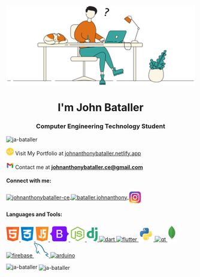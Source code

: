 [![MasterHead](assets/img/animated-programmer.gif)](http://johnanthonybataller.netlify.app/)

<h1 align="center">I'm John Bataller</h1>
<h3 align="center">Computer Engineering Technology Student</h3>

<!-- <img align="right" style="border-radius:50%" src="assets/img/animated-programmer.gif" width="600" />
 -->
<!-- VISIT COUNTER -->
<p align="left"> <img src="https://komarev.com/ghpvc/?username=ja-bataller&label=PROFILE%20VIEWS&color=FAD02C&style=flat" alt="ja-bataller" /> </p>


<img src="assets/img/code-icon.png" width="20" /> Visit My Portfolio at [johnanthonybataller.netlify.app](http://johnanthonybataller.netlify.app/)

<img src="assets/img/gmail-icon.png" width="20" /> Contact me at **johnanthonybataller.ce@gmail.com**

<h4 align="left">Connect with me:</h4>

<p align="left">
<a href="https://linkedin.com/in/johnanthonybataller-ce" target="blank">
 <img align="center" src="https://raw.githubusercontent.com/rahuldkjain/github-profile-readme-generator/master/src/images/icons/Social/linked-in-alt.svg"    alt="johnanthonybataller-ce" height="30" width="40" />
</a>
 
<a href="https://fb.com/bataller.johnanthony" target="blank">
 <img align="center" src="https://raw.githubusercontent.com/rahuldkjain/github-profile-readme-generator/master/src/images/icons/Social/facebook.svg" alt="bataller.johnanthony"  height="30" width="40" />
</a>
 
 <a href="https://www.instagram.com/ja_bataller" target="blank">
 <img align="center" src="assets/img/instagram-icon.png" alt="instagram"  height="35" />
</a>
</p>

<h4 align="left">Languages and Tools:</h4>
<p align="left"> 
 
 <a href="https://www.w3.org/html/" target="_blank" rel="noreferrer"> 
  <img src="assets/img/html.png" alt="html5" height="40"/>
 </a>
 
 <a href="https://www.w3schools.com/css/" target="_blank" rel="noreferrer"> 
  <img src="assets/img/css.png" alt="css3" height="40"/> 
 </a> 
 
 <a href="https://developer.mozilla.org/en-US/docs/Web/JavaScript" target="_blank" rel="noreferrer"> 
  <img src="assets/img/javascript.png" alt="javascript" height="40"/>
 </a> 
 
 <a href="https://getbootstrap.com" target="_blank" rel="noreferrer"> 
  <img src="assets/img/bootstrap.png" alt="bootstrap" height="40"/> 
 </a> 
 
 <a href="https://nodejs.org" target="_blank" rel="noreferrer"> 
  <img src="assets/img/node.png" alt="nodejs" width="40" height="40"/>
 </a> 
 
  <a href="https://www.djangoproject.com/" target="_blank" rel="noreferrer"> 
  <img src="assets/img/django.png" alt="django" height="37"/>
 </a> 
 
 <a href="https://dart.dev" target="_blank" rel="noreferrer"> 
  <img src="https://www.vectorlogo.zone/logos/dartlang/dartlang-icon.svg" alt="dart" width="40" height="40"/> 
 </a> 
 
 <a href="https://flutter.dev" target="_blank" rel="noreferrer"> 
  <img src="https://www.vectorlogo.zone/logos/flutterio/flutterio-icon.svg" alt="flutter" width="40" height="40"/>
 </a>
  
 <a href="https://www.python.org" target="_blank" rel="noreferrer"> 
  <img src="https://raw.githubusercontent.com/devicons/devicon/master/icons/python/python-original.svg" alt="python" width="40" height="40"/>
 </a> 
 
 <a href="https://www.qt.io/" target="_blank" rel="noreferrer"> 
  <img src="https://upload.wikimedia.org/wikipedia/commons/0/0b/Qt_logo_2016.svg" alt="qt" width="40" height="40"/>
 </a> 
 
 <a href="https://www.mongodb.com/" target="_blank" rel="noreferrer"> 
  <img src="assets/img/mongodb.png" alt="mongodb" height="45"/> 
 </a> 
 
 <a href="https://firebase.google.com/" target="_blank" rel="noreferrer"> 
  <img src="https://www.vectorlogo.zone/logos/firebase/firebase-icon.svg" alt="firebase" width="40" height="40"/>
 </a> 
  
 <a href="https://www.mysql.com/" target="_blank" rel="noreferrer"> 
  <img src="assets/img/mysql.png" alt="mysql" width="40" height="40"/>
 </a> 

 
 <a href="https://www.arduino.cc/" target="_blank" rel="noreferrer"> 
  <img src="https://cdn.worldvectorlogo.com/logos/arduino-1.svg" alt="arduino" width="40" height="40"/> 
 </a>
 
</p>

<p><img align="left" src="https://github-readme-stats.vercel.app/api/top-langs?username=ja-bataller&show_icons=true&locale=en&layout=compact&title_color=141414" alt="ja-bataller"  height="195" /></p>

<p>&nbsp;<img align="center" src="https://github-readme-stats.vercel.app/api?username=ja-bataller&show_icons=true&title_color=141414&text_color=53565A&icon_color=FAD02C" alt="ja-bataller" /></p>
